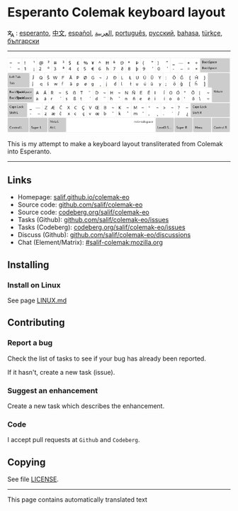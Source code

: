 # Esperanto Colemak keyboard layout

<span><svg xmlns="http://www.w3.org/2000/svg" width="15" height="15" fill="none"
style="vertical-align: sub;" viewBox="0 0 24 24" stroke="currentColor"
stroke-width="2" stroke-linecap="round" stroke-linejoin="round"><path
class="st0" d="M2,16c0.1,0,8-5,9-7c0.6-1.3,1-5,1-5h3H1h7V1" /><line
class="st0" x1="4" y1="8" x2="12" y2="16" /><polygon class="st0"
points="15,19 21,19 23,23 18,11 13,23 " /></svg> : [esperanto](README.eo.md), [中文](README.zh-CN.md), [español](README.es.md), [العربية](README.ar.md), [português](README.pt.md), [русский](README.ru.md), [bahasa](README.id.md), [türkçe](README.tr.md), [български](README.bg.md)</span>

---

![Preview the Esperanto Colemak](./media/preview.png)

This is my attempt to make a keyboard layout transliterated from Colemak into Esperanto.

---

## Links

* Homepage: [salif.github.io/colemak-eo](https://salif.github.io/colemak-eo/)
* Source code: [github.com/salif/colemak-eo](https://github.com/salif/colemak-eo)
* Source code: [codeberg.org/salif/colemak-eo](https://codeberg.org/salif/colemak-eo)
* Tasks (Github): [github.com/salif/colemak-eo/issues](https://github.com/salif/colemak-eo/issues)
* Tasks (Codeberg): [codeberg.org/salif/colemak-eo/issues](https://codeberg.org/salif/colemak-eo/issues)
* Discuss (Github): [github.com/salif/colemak-eo/discussions](https://github.com/salif/colemak-eo/discussions)
* Chat (Element/Matrix): [#salif-colemak:mozilla.org](https://matrix.to/#/#salif-colemak:mozilla.org)

## Installing

### Install on Linux

See page [LINUX.md](./LINUX.md)

## Contributing

### Report a bug

Check the list of tasks to see if your bug has already been reported.

If it hasn't, create a new task (issue).

### Suggest an enhancement

Create a new task which describes the enhancement.

### Code

I accept pull requests at `Github` and `Codeberg`.

## Copying

See file [LICENSE](./LICENSE).

---

This page contains automatically translated text
